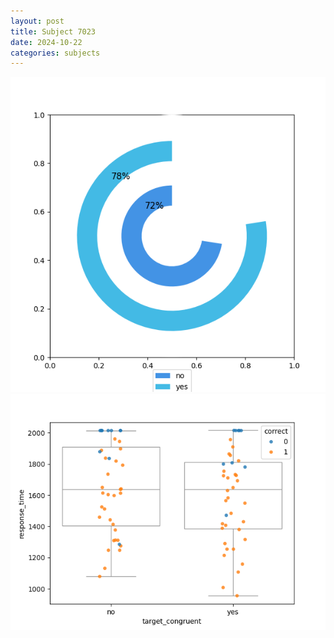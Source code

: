 ```yaml
---
layout: post
title: Subject 7023
date: 2024-10-22
categories: subjects
---
```


![](data/7023/run-12/7023_accuracy_target_congruence.png)
![](data/7023/run-12/7023_rt_congruence.png)
